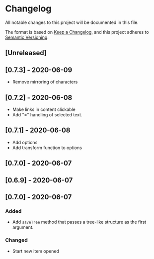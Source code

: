 # Changelog

All notable changes to this project will be documented in this file.

The format is based on [Keep a Changelog](https://keepachangelog.com/en/1.0.0/),
and this project adheres to [Semantic Versioning](https://semver.org/spec/v2.0.0.html).

## [Unreleased]

## [0.7.3] - 2020-06-09

- Remove mirroring of characters

## [0.7.2] - 2020-06-08

- Make links in content clickable
- Add "=" handling of selected text.

## [0.7.1] - 2020-06-08

- Add options
- Add transform function to options

## [0.7.0] - 2020-06-07

## [0.6.9] - 2020-06-07

## [0.7.0] - 2020-06-07

### Added

* Add `saveTree` method that passes a tree-like structure as the first
  argument.

### Changed

* Start new item opened

